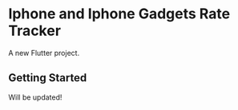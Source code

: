 # Iphone and Iphone Gadgets Rate Tracker

A new Flutter project.

## Getting Started
Will be updated!